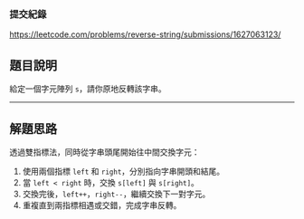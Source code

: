 ### 提交紀錄  
https://leetcode.com/problems/reverse-string/submissions/1627063123/

## 題目說明  

給定一個字元陣列 `s`，請你原地反轉該字串。

---

## 解題思路  

透過雙指標法，同時從字串頭尾開始往中間交換字元：

1. 使用兩個指標 `left` 和 `right`，分別指向字串開頭和結尾。
2. 當 `left < right` 時，交換 `s[left]` 與 `s[right]`。
3. 交換完後，`left++`，`right--`，繼續交換下一對字元。
4. 重複直到兩指標相遇或交錯，完成字串反轉。

   
